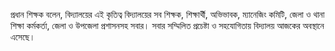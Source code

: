 প্রধান শিক্ষক বলেন, বিদ্যালয়ের এই কৃতিত্ব বিদ্যালয়ের সব শিক্ষক, শিক্ষার্থী, অভিভাবক, ম্যানেজিং কমিটি, জেলা ও থানা শিক্ষা কর্মকর্তা, জেলা ও উপজেলা প্রশাসনসহ সবার। সবার সম্মিলিত প্রচেষ্টা ও সহযোগিতায় বিদ্যালয় আজকের অবস্থানে এসেছে।

